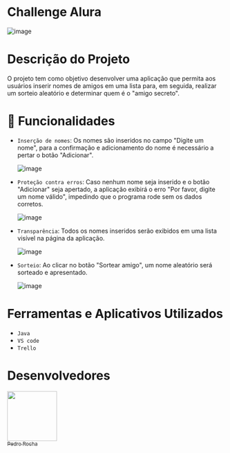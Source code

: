 # Challenge Alura 
![image](https://github.com/user-attachments/assets/72517b32-afbf-4eb8-9d3c-6a9c8fc0d903)

# Descrição do Projeto
O projeto tem como objetivo desenvolver uma aplicação que permita aos usuários inserir nomes de amigos em uma lista para, em seguida, realizar um sorteio aleatório e determinar quem é o "amigo secreto".

# 🔨 Funcionalidades 
- `Inserção de nomes`: Os nomes são inseridos no campo "Digite um nome", para a confirmação e adicionamento do nome é necessário a pertar o botão "Adicionar".
  
  ![image](https://github.com/user-attachments/assets/18d01d9f-72dc-4b32-8ea2-1f6f3feeaf60)



- `Proteção contra erros`: Caso nenhum nome seja inserido e o botão "Adicionar" seja apertado, a aplicação exibirá o erro "Por favor, digite um nome válido", impedindo que o programa rode sem os dados corretos.

  ![image](https://github.com/user-attachments/assets/107e9e43-4beb-4c11-b548-18b9ea46bee6)



- `Transparência`: Todos os nomes inseridos serão exibidos em uma lista visível na página da aplicação.

  ![image](https://github.com/user-attachments/assets/8059f565-3e60-4814-a2ab-456ba56d5665)
  


- `Sorteio`: Ao clicar no botão "Sortear amigo", um nome aleatório será sorteado e apresentado.
  
  ![image](https://github.com/user-attachments/assets/bbb1618e-bd3b-47f1-8a83-d33cb61fdebb)



# Ferramentas e Aplicativos Utilizados

- ``Java``
- ``VS code``
- ``Trello``


# Desenvolvedores
[<img loading="lazy" src="https://avatars.githubusercontent.com/u/201495780?s=96&v=4" width=115><br><sub>Pedro Rocha</sub>](https://github.com/Pedro-Rocha89)






